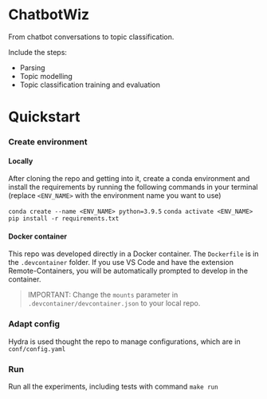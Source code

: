 # ChatbotWiz

From chatbot conversations to topic classification. 

Include the steps:

* Parsing 
* Topic modelling
* Topic classification training and evaluation



# Quickstart

### Create environment

#### Locally

After cloning the repo and getting into it, create a conda environment and install the requirements by running the following commands in your terminal (replace `<ENV_NAME>` with the environment name you want to use)

 `conda create --name <ENV_NAME> python=3.9.5`
 `conda activate <ENV_NAME>`
 `pip install -r requirements.txt`

#### Docker container

This repo was developed directly in a Docker container. The `Dockerfile` is in the `.devcontainer` folder. If you use VS Code and have the extension Remote-Containers, you will be automatically prompted to develop in the container. 

> IMPORTANT: Change the `mounts` parameter in `.devcontainer/devcontainer.json` to your local repo.

### Adapt config

Hydra is used thought the repo to manage configurations, which are in `conf/config.yaml`

### Run
Run all the experiments, including tests with command 
`make run`